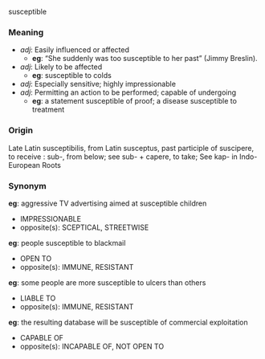 susceptible
### Meaning
+ _adj_: Easily influenced or affected
    + __eg__: “She suddenly was too susceptible to her past” (Jimmy Breslin).
+ _adj_: Likely to be affected
    + __eg__: susceptible to colds
+ _adj_: Especially sensitive; highly impressionable
+ _adj_: Permitting an action to be performed; capable of undergoing
    + __eg__: a statement susceptible of proof; a disease susceptible to treatment

### Origin

Late Latin susceptibilis, from Latin susceptus, past participle of suscipere, to receive : sub-, from below; see sub- + capere, to take; See kap- in Indo-European Roots

### Synonym

__eg__: aggressive TV advertising aimed at susceptible children

+ IMPRESSIONABLE
+ opposite(s): SCEPTICAL, STREETWISE

__eg__: people susceptible to blackmail

+ OPEN TO
+ opposite(s): IMMUNE, RESISTANT

__eg__: some people are more susceptible to ulcers than others

+ LIABLE TO
+ opposite(s): IMMUNE, RESISTANT

__eg__: the resulting database will be susceptible of commercial exploitation

+ CAPABLE OF
+ opposite(s): INCAPABLE OF, NOT OPEN TO


